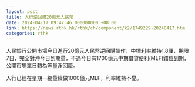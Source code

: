 ```yaml
---
layout: post
title: 人行逆回購20億元人民幣
date: 2024-04-17 09:47:46.000000000 +08:00
link: https://news.rthk.hk/rthk/ch/component/k2/1749229-20240417.htm
categories: rthk
---
```


人民銀行公開市場今日進行20億元人民幣逆回購操作，中標利率維持1.8厘，期限7日，完全對沖今日到期量，不過今日有1700億元中期借貸便利(MLF)錯位到期，公開市場單日轉為等量淨回籠。

人行已經在星期一縮量續做1000億元MLF，利率維持不變。
